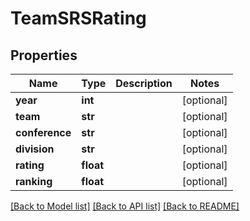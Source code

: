 # TeamSRSRating

## Properties
Name | Type | Description | Notes
------------ | ------------- | ------------- | -------------
**year** | **int** |  | [optional] 
**team** | **str** |  | [optional] 
**conference** | **str** |  | [optional] 
**division** | **str** |  | [optional] 
**rating** | **float** |  | [optional] 
**ranking** | **float** |  | [optional] 

[[Back to Model list]](../README.md#documentation-for-models) [[Back to API list]](../README.md#documentation-for-api-endpoints) [[Back to README]](../README.md)


